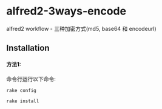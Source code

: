 # alfred2-3ways-encode
alfred2 workflow - 三种加密方式(md5, base64 和 encodeurl)

## Installation

#### 方法1: 

命令行运行以下命令:

`rake config`

`rake install`
